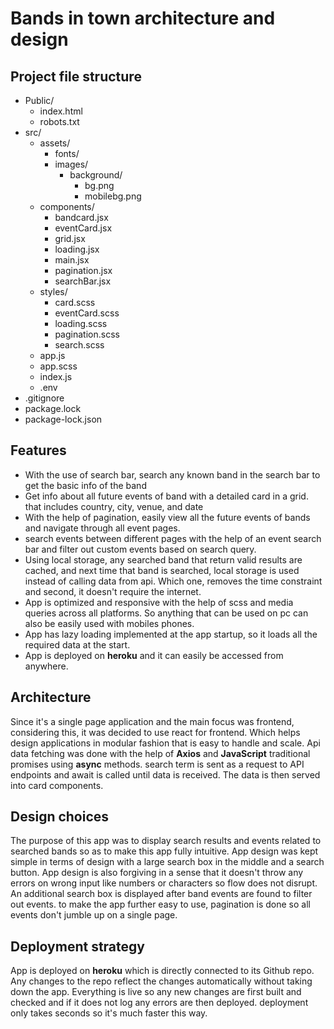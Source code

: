 # Bands in town architecture and design
## Project file structure
- Public/
  - index.html
  - robots.txt
- src/
  - assets/
    -  fonts/
    -  images/
       - background/
          - bg.png
          - mobilebg.png
  - components/
      - bandcard.jsx
      - eventCard.jsx
      - grid.jsx
      - loading.jsx
      - main.jsx
      - pagination.jsx
      - searchBar.jsx
  - styles/
    - card.scss
    - eventCard.scss
    - loading.scss
    - pagination.scss
    - search.scss
  - app.js
   - app.scss
   - index.js
   - .env
- .gitignore
- package.lock
- package-lock.json


## Features
- With the use of search bar, search any known band in the search bar to get the basic info of the band
- Get info about all future events of band with a detailed card in a grid. that includes country, city, venue, and date
- With the help of pagination, easily view all the future events of bands and navigate through all event pages.
- search events between different pages with the help of an event search bar and filter out custom events based on search query.
- Using local storage, any searched band that return valid results are cached, and next time that band is searched, local storage is used instead of calling data from api. Which one, removes the time constraint and second, it doesn't require the internet.
- App is optimized and responsive with the help of scss and media queries across all platforms. So anything that can be used on pc can also be easily used with mobiles phones.
- App has lazy loading implemented at the app startup, so it loads all the required data at the start.
- App is deployed on **heroku** and it can easily be accessed from anywhere.

## Architecture
Since it's a single page application and the main focus was frontend, considering this, it was decided to use react for frontend. Which helps design applications in modular fashion that is easy to handle and scale. Api data fetching was done with the help of **Axios** and **JavaScript** traditional promises using **async** methods.
search term is sent as a request to API endpoints and await is called until data is received. The data is then served into card components.

## Design choices
The purpose of this app was to display search results and events related to searched bands so as to make this app fully intuitive. App design was kept simple in terms of design with a large search box in the middle and a search button. App design is also forgiving in a sense that it doesn't throw any errors on wrong input like numbers or characters so flow does not disrupt. An additional search box is displayed after band events are found to filter out events. to make the app further easy to use, pagination is done so all events don't jumble up on a single page.

## Deployment strategy
App is deployed on **heroku** which is directly connected to its Github repo. Any changes to the repo reflect the changes automatically without taking down the app. Everything is live so any new changes are first built and checked and if it does not log any errors are then deployed. deployment only takes seconds so it's much faster this way.
 
